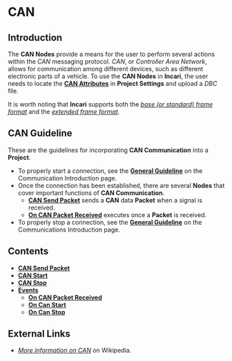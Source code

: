 # CAN

## Introduction

The **CAN Nodes** provide a means for the user to perform several actions within the _CAN_ messaging protocol. _CAN_, or _Controller Area Network_, allows for communication among different devices, such as different electronic parts of a vehicle. To use the **CAN Nodes** in **Incari**, the user needs to locate the [**CAN Attributes**](../../../modules/project-settings/CAN.md) in **Project Settings** and upload a _DBC_ file.

<!-- Please note that this version of **Incari** only supports the [*base (or standard) frame format*](https://en.wikipedia.org/wiki/CAN_bus#Base_frame_format). -->

It is worth noting that **Incari** supports both the [*base (or standard) frame format*](https://en.wikipedia.org/wiki/CAN_bus#Base_frame_format) and the [*extended frame format*](https://en.wikipedia.org/wiki/CAN_bus#Extended_frame_format).

## CAN Guideline

These are the guidelines for incorporating **CAN Communication** into a **Project**.

* To properly start a connection, see the [**General Guideline**](../README.md#general-guideline) on the Communication Introduction page.
* Once the connection has been established, there are several **Nodes** that cover important functions of **CAN Communication**.
  * [**CAN Send Packet**](cansendpacket.md) sends a **CAN** data **Packet** when a signal is received. 
  * [**On CAN Packet Received**](events/oncanpacketreceived.md) executes once a **Packet** is received.
* To properly stop a connection, see the [**General Guideline**](../README.md#general-guideline) on the Communications Introduction page.


## Contents

* [**CAN Send Packet**](cansendpacket.md)
* [**CAN Start**](canstart.md)
* [**CAN Stop**](canstop.md)
* [**Events**](events/)
  * [**On CAN Packet Received**](events/oncanpacketreceived.md)
  * [**On Can Start**](events/oncanstart.md)
  * [**On Can Stop**](events/oncanstop.md)

## External Links

* [_More information on CAN_](https://en.wikipedia.org/wiki/CAN_bus) on Wikipedia.

